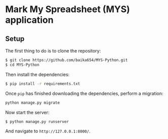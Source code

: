 # Mark My Spreadsheet (MYS) application

## Setup

The first thing to do is to clone the repository:

```sh
$ git clone https://github.com/baika654/MYS-Python.git
$ cd MYS-Python
```


Then install the dependencies:

```sh
$ pip install -r requirements.txt
```
Once `pip` has finished downloading the dependencies, perform a migration:

```sh
python manage.py migrate
```

Now start the server:

```sh
$ python manage.py runserver
```

And navigate to `http://127.0.0.1:8000/`.